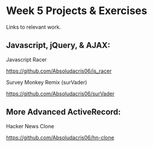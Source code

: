 Week 5 Projects & Exercises
===========================

Links to relevant work.

Javascript, jQuery, & AJAX:
---------------------------

Javascript Racer

https://github.com/Absoludacris06/js_racer

Survey Monkey Remix (surVader)

https://github.com/Absoludacris06/surVader

More Advanced ActiveRecord:
---------------------------

Hacker News Clone

https://github.com/Absoludacris06/hn-clone